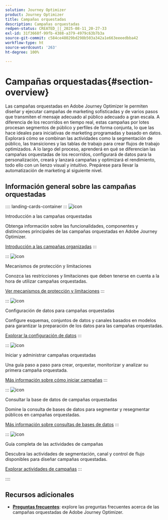 ```yaml
---
solution: Journey Optimizer
product: Journey Optimizer
title: Campañas orquestadas
description: Campañas orquestadas
redpen-status: CREATED_||_2025-08-11_20-27-33
exl-id: 31f3668f-99fb-4388-a379-4979c63b7b3a
source-git-commit: c584ce48029bd298b503a342a1e663eeeedbba42
workflow-type: ht
source-wordcount: '263'
ht-degree: 100%

---
```


# Campañas orquestadas{#section-overview}

Las campañas orquestadas en Adobe Journey Optimizer le permiten diseñar y ejecutar campañas de marketing sofisticadas y de varios pasos que transmiten el mensaje adecuado al público adecuado a gran escala. A diferencia de los recorridos en tiempo real, estas campañas por lotes procesan segmentos de público y perfiles de forma conjunta, lo que las hace ideales para iniciativas de marketing programadas y basado en datos. Explorará cómo se combinan las actividades como la segmentación de público, las transiciones y las tablas de trabajo para crear flujos de trabajo optimizados. A lo largo del proceso, aprenderá en qué se diferencian las campañas orquestadas de los recorridos, configurará de datos para la personalización, creará y lanzará campañas y optimizará el rendimiento, todo ello con un lienzo visual y intuitivo. Prepárese para llevar la automatización de marketing al siguiente nivel.

## Información general sobre las campañas orquestadas

:::: landing-cards-container
:::
![icon](https://cdn.experienceleague.adobe.com/icons/book.svg?lang=es)

Introducción a las campañas orquestadas

Obtenga información sobre las funcionalidades, componentes y distinciones principales de las campañas orquestadas en Adobe Journey Optimizer.

[Introducción a las campañas organizadas](../using/orchestrated/gs-orchestrated-campaigns.md)
:::

:::
![icon](https://cdn.experienceleague.adobe.com/icons/shield-halved.svg?lang=es)

Mecanismos de protección y limitaciones

Conozca las restricciones y limitaciones que deben tenerse en cuenta a la hora de utilizar campañas orquestadas.

[Ver mecanismos de protección y limitaciones](../using/orchestrated/guardrails.md)
:::

:::
![icon](https://cdn.experienceleague.adobe.com/icons/gear.svg?lang=es)

Configuración de datos para campañas orquestadas

Configure esquemas, conjuntos de datos y canales basados en modelos para garantizar la preparación de los datos para las campañas orquestadas.

[Explorar la configuración de datos](data-configuration-landing-page.md)
:::

:::
![icon](https://cdn.experienceleague.adobe.com/icons/circle-play.svg?lang=es)

Iniciar y administrar campañas orquestadas

Una guía paso a paso para crear, orquestar, monitorizar y analizar su primera campaña orquestada.

[Más información sobre cómo iniciar campañas](launch-landing-page.md)
:::

:::
![icon](https://cdn.experienceleague.adobe.com/icons/code-branch.svg?lang=es)

Consultar la base de datos de campañas orquestadas

Domine la consulta de bases de datos para segmentar y resegmentar públicos en campañas orquestadas.

[Más información sobre consultas de bases de datos](query-database-landing-page.md)
:::

:::
![icon](https://cdn.experienceleague.adobe.com/icons/puzzle-piece.svg?lang=es)

Guía completa de las actividades de campañas

Descubra las actividades de segmentación, canal y control de flujo disponibles para diseñar campañas orquestadas.

[Explorar actividades de campañas](design-campaigns-landing-page.md)
:::

::::

## Recursos adicionales

- **[Preguntas frecuentes](../using/orchestrated/orchestrated-campaigns-faq.md)**: explore las preguntas frecuentes acerca de las campañas orquestadas de Adobe Journey Optimizer.

